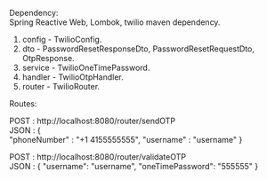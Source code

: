 Dependency:  
Spring Reactive Web, Lombok, twilio maven dependency. 

1. config - TwilioConfig. 
2. dto - PasswordResetResponseDto, PasswordResetRequestDto, OtpResponse. 
3. service - TwilioOneTimePassword. 
4. handler - TwilioOtpHandler. 
5. router - TwilioRouter. 

Routes:  

POST : http://localhost:8080/router/sendOTP  
JSON : 
{  
"phoneNumber" : "+1 4155555555",
"username" : "username"
}  

POST : http://localhost:8080/router/validateOTP  
JSON  : 
{
    "username": "username",
    "oneTimePassword": "555555"
}
